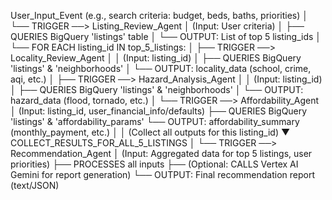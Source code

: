 User_Input_Event (e.g., search criteria: budget, beds, baths, priorities)
    │
    └── TRIGGER ──> Listing_Review_Agent
                        │ (Input: User criteria)
                        │
                        ├── QUERIES BigQuery 'listings' table
                        │
                        └── OUTPUT: List of top 5 listing_ids
                              │
                              └── FOR EACH listing_id IN top_5_listings:
                                  │
                                  ├── TRIGGER ──> Locality_Review_Agent
                                  │                 │ (Input: listing_id)
                                  │                 ├── QUERIES BigQuery 'listings' & 'neighborhoods'
                                  │                 └── OUTPUT: locality_data (school, crime, aqi, etc.)
                                  │
                                  ├── TRIGGER ──> Hazard_Analysis_Agent
                                  │                 │ (Input: listing_id)
                                  │                 ├── QUERIES BigQuery 'listings' & 'neighborhoods'
                                  │                 └── OUTPUT: hazard_data (flood, tornado, etc.)
                                  │
                                  └── TRIGGER ──> Affordability_Agent
                                                    │ (Input: listing_id, user_financial_info/defaults)
                                                    ├── QUERIES BigQuery 'listings' & 'affordability_params'
                                                    └── OUTPUT: affordability_summary (monthly_payment, etc.)
                                                          │
                                                          │ (Collect all outputs for this listing_id)
                                                          ▼
                                  COLLECT_RESULTS_FOR_ALL_5_LISTINGS
                                      │
                                      └── TRIGGER ──> Recommendation_Agent
                                                          │ (Input: Aggregated data for top 5 listings, user priorities)
                                                          ├── PROCESSES all inputs
                                                          ├── (Optional: CALLS Vertex AI Gemini for report generation)
                                                          └── OUTPUT: Final recommendation report (text/JSON)